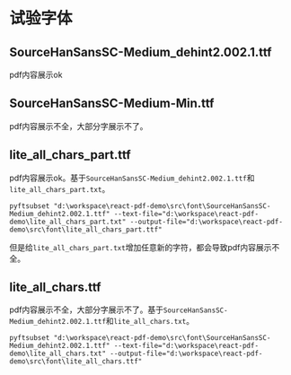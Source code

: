 # 试验字体

## SourceHanSansSC-Medium_dehint2.002.1.ttf

pdf内容展示ok

## SourceHanSansSC-Medium-Min.ttf

pdf内容展示不全，大部分字展示不了。

## lite_all_chars_part.ttf

pdf内容展示ok。基于`SourceHanSansSC-Medium_dehint2.002.1.ttf`和`lite_all_chars_part.txt`。

```shell
pyftsubset "d:\workspace\react-pdf-demo\src\font\SourceHanSansSC-Medium_dehint2.002.1.ttf" --text-file="d:\workspace\react-pdf-demo\lite_all_chars_part.txt" --output-file="d:\workspace\react-pdf-demo\src\font\lite_all_chars_part.ttf"
```
但是给`lite_all_chars_part.txt`增加任意新的字符，都会导致pdf内容展示不全。

## lite_all_chars.ttf

pdf内容展示不全，大部分字展示不了。基于`SourceHanSansSC-Medium_dehint2.002.1.ttf`和`lite_all_chars.txt`。

```shell
pyftsubset "d:\workspace\react-pdf-demo\src\font\SourceHanSansSC-Medium_dehint2.002.1.ttf" --text-file="d:\workspace\react-pdf-demo\lite_all_chars.txt" --output-file="d:\workspace\react-pdf-demo\src\font\lite_all_chars.ttf"
```
